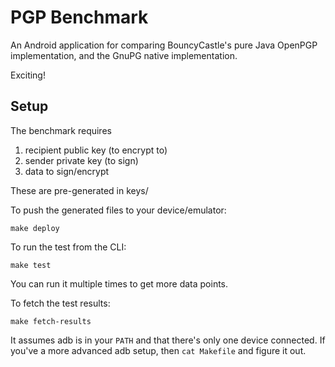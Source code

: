 # PGP Benchmark

An Android application for comparing BouncyCastle's pure Java OpenPGP
implementation, and the GnuPG native implementation.

Exciting!

## Setup

The benchmark requires

1) recipient public key (to encrypt to)
2) sender private key (to sign)
3) data to sign/encrypt

These are pre-generated in keys/

To push the generated files to your device/emulator:

    make deploy

To run the test from the CLI:

    make test

You can run it multiple times to get more data points.

To fetch the test results:

    make fetch-results

It assumes adb is in your `PATH` and that there's only one device connected. If
you've a more advanced adb setup, then `cat Makefile` and figure it out.
